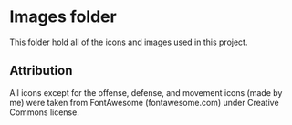 # Images folder

This folder hold all of the icons and images used in this project.

## Attribution

All icons except for the offense, defense, and movement icons (made by me) were taken from FontAwesome (fontawesome.com) under Creative Commons license.
